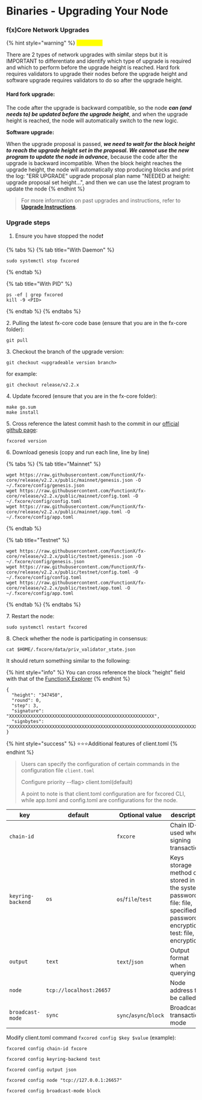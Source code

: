 # Binaries - Upgrading Your Node

### f(x)Core Network Upgrades

{% hint style="warning" %}
<mark style="color:yellow;">**WARNING**</mark>

There are 2 types of network upgrades with similar steps but it is IMPORTANT to differentiate and identify which type of upgrade is required and which to perform before the upgrade height is reached. Hard fork requires validators to upgrade their nodes before the upgrade height and software upgrade requires validators to do so after the upgrade height.



#### **Hard fork upgrade:**

The code after the upgrade is backward compatible, so the node _**can (and needs to) be updated before the upgrade height**_, and when the upgrade height is reached, the node will automatically switch to the new logic.



**Software upgrade:**

When the upgrade proposal is passed, _**we need to wait for the block height to reach the upgrade height set in the proposal. We cannot use the new program to update the node in advance**_, because the code after the upgrade is backward incompatible. When the block height reaches the upgrade height, the node will automatically stop producing blocks and print the log: "ERR UPGRADE" upgrade proposal plan name "NEEDED at height: upgrade proposal set height...", and then we can use the latest program to update the node
{% endhint %}

> For more information on past upgrades and instructions, refer to [**Upgrade Instructions**](broken-reference).

### Upgrade steps

1. Ensure you have stopped the node❗

{% tabs %}
{% tab title="With Daemon" %}
```
sudo systemctl stop fxcored
```
{% endtab %}

{% tab title="With PID" %}
```
ps -ef | grep fxcored
kill -9 <PID>
```
{% endtab %}
{% endtabs %}

2\. Pulling the latest fx-core code base (ensure that you are in the fx-core folder):

```
git pull
```

3\. Checkout the branch of the upgrade version:

```shell
git checkout <upgradeable version branch>
```

for example:

```
git checkout release/v2.2.x
```

4\. Update fxcored (ensure that you are in the fx-core folder):

```
make go.sum
make install
```

5\. Cross reference the latest commit hash to the commit in our [official github page](https://github.com/FunctionX/fx-core):

```
fxcored version
```

6\. Download genesis (copy and run each line, line by line)

{% tabs %}
{% tab title="Mainnet" %}
```
wget https://raw.githubusercontent.com/FunctionX/fx-core/release/v2.2.x/public/mainnet/genesis.json -O ~/.fxcore/config/genesis.json
wget https://raw.githubusercontent.com/FunctionX/fx-core/release/v2.2.x/public/mainnet/config.toml -O ~/.fxcore/config/config.toml
wget https://raw.githubusercontent.com/FunctionX/fx-core/release/v2.2.x/public/mainnet/app.toml -O ~/.fxcore/config/app.toml
```
{% endtab %}

{% tab title="Testnet" %}
```
wget https://raw.githubusercontent.com/FunctionX/fx-core/release/v2.2.x/public/testnet/genesis.json -O ~/.fxcore/config/genesis.json
wget https://raw.githubusercontent.com/FunctionX/fx-core/release/v2.2.x/public/testnet/config.toml -O ~/.fxcore/config/config.toml
wget https://raw.githubusercontent.com/FunctionX/fx-core/release/v2.2.x/public/testnet/app.toml -O ~/.fxcore/config/app.toml
```
{% endtab %}
{% endtabs %}

7\. Restart the node:

```
sudo systemctl restart fxcored
```

8\. Check whether the node is participating in consensus:

```
cat $HOME/.fxcore/data/priv_validator_state.json
```

It should return something similar to the following:

{% hint style="info" %}
You can cross reference the block "height" field with that of the [FunctionX Explorer](https://dhobyghaut-explorer.functionx.io/fxcore/blocks)
{% endhint %}

```
{
  "height": "347450",
  "round": 0,
  "step": 3,
  "signature": "XXXXXXXXXXXXXXXXXXXXXXXXXXXXXXXXXXXXXXXXXXXXXXXXXXXXXX",
  "signbytes": "XXXXXXXXXXXXXXXXXXXXXXXXXXXXXXXXXXXXXXXXXXXXXXXXXXXXXXXXXXXXXXXXXXXXXXXXXXXXXXXXXXXXXXXXXXXXXX"
}
```

{% hint style="success" %}
:star::star::star:Additional features of client.toml
{% endhint %}

> Users can specify the configuration of certain commands in the configuration file `client.toml`
>
> Configure priority --flag> client.toml(default)
>
> A point to note is that client.toml configuration are for fxcored CLI, while app.toml and config.toml are configurations for the node.

| key               | default                 | Optional value         | description                                                                                                                 |
| ----------------- | ----------------------- | ---------------------- | --------------------------------------------------------------------------------------------------------------------------- |
| `chain-id`        |                         | `fxcore`               | Chain ID-used when signing transactions                                                                                     |
| `keyring-backend` | `os`                    | `os`/`file`/`test`     | Keys storage method os: stored in the system password, file: file, specified password encryption, test: file, no encryption |
| `output`          | `text`                  | `text`/`json`          | Output format when querying                                                                                                 |
| `node`            | `tcp://localhost:26657` |                        | Node address to be called                                                                                                   |
| `broadcast-mode`  | `sync`                  | `sync`/`async`/`block` | Broadcast transaction mode                                                                                                  |

Modify client.toml command `fxcored config $key $value` (example):

```
fxcored config chain-id fxcore

fxcored config keyring-backend test

fxcored config output json

fxcored config node "tcp://127.0.0.1:26657"

fxcored config broadcast-mode block
```
